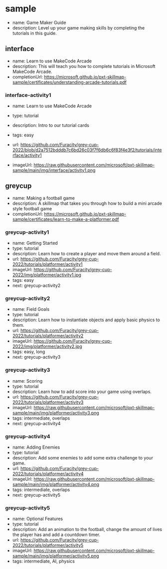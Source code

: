 # sample
* name: Game Maker Guide
* description: Level up your game making skills by completing the tutorials in this guide.

## interface
* name: Learn to use MakeCode Arcade
* description: This will teach you how to complete tutorials in Microsoft MakeCode Arcade.
* completionUrl: https://microsoft.github.io/pxt-skillmap-sample/certificates/understanding-arcade-tutorials.pdf

### interface-activity1

* name: Learn to use MakeCode Arcade
* type: tutorial
* description: Intro to our tutorial cards
* tags: easy

* url: https://github.com/Furacity/grey-cup-2022/blob/d2a7512bdddb7c6bd26c03f7f6db6c6f83f4e3f2/tutorials/interface/activity1
* imageUrl: https://raw.githubusercontent.com/microsoft/pxt-skillmap-sample/main/img/interface/activity1.png

## greycup
* name: Making a football game
* description: A skillmap that takes you through how to build a mini arcade style football game
* completionUrl: https://microsoft.github.io/pxt-skillmap-sample/certificates/learn-to-make-a-platformer.pdf

### greycup-activity1

* name: Getting Started
* type: tutorial
* description: Learn how to create a player and move them around a field.
* url: https://github.com/Furacity/grey-cup-2022/tutorials/platformer/activity1
* imageUrl: https://github.com/Furacity/grey-cup-2022/img/platformer/activity1.jpg
* tags: easy
* next: greycup-activity2

### greycup-activity2

* name: Field Goals
* type: tutorial
* description: Learn how to instantiate objects and apply basic physics to them.
* url: https://github.com/Furacity/grey-cup-2022/tutorials/platformer/activity2
* imageUrl: https://github.com/Furacity/grey-cup-2022/img/platformer/activity2.jpg
* tags: easy, long
* next: greycup-activity3

### greycup-activity3

* name: Scoring
* type: tutorial
* description: Learn how to add score into your game using overlaps.
* url: https://github.com/Furacity/grey-cup-2022/tutorials/platformer/activity3
* imageUrl: https://raw.githubusercontent.com/microsoft/pxt-skillmap-sample/main/img/platformer/activity3.png
* tags: intermediate, overlaps
* next: greycup-activity4

### greycup-activity4

* name: Adding Enemies
* type: tutorial
* description: Add some enemies to add some extra challenge to your game.
* url: https://github.com/Furacity/grey-cup-2022/tutorials/platformer/activity4
* imageUrl: https://raw.githubusercontent.com/microsoft/pxt-skillmap-sample/main/img/platformer/activity4.png
* tags: intermediate, overlaps
* next: greycup-activity5

### greycup-activity5

* name: Optional Features
* type: tutorial
* description: Add an animation to the football, change the amount of lives the player has and add a countdown timer.
* url: https://github.com/Furacity/grey-cup-2022/tutorials/platformer/activity5
* imageUrl: https://raw.githubusercontent.com/microsoft/pxt-skillmap-sample/main/img/platformer/activity5.png
* tags: intermediate, AI, physics
